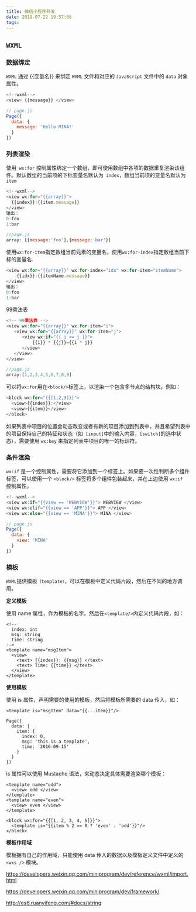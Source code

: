 ```yaml
---
title: 微信小程序开发
date: 2019-07-22 19:57:08
tags: 
---
```


## `WXML`

### 数据绑定

`WXML` 通过 {{变量名}} 来绑定 `WXML` 文件和对应的 `JavaScript` 文件中的 `data` 对象属性。

<!--more-->

```javascript
<!--wxml-->
<view> {{message}} </view>
```

```javascript
// page.js
Page({
  data: {
    message: 'Hello MINA!'
  }
})
```

### 列表渲染

使用` wx:for` 控制属性绑定一个数组，即可使用数组中各项的数据重复渲染该组件。默认数组的当前项的下标变量名默认为` index`，数组当前项的变量名默认为` item`

```javascript
<!--wxml-->
<view wx:for="{{array}}">
  {{index}}:{{item.message}}
</view>
输出：
0:foo
1:bar
```

```javascript
//page.js
array: [{message:'foo'},{message:'bar'}]
```

使用` wx:for-item `指定数组当前元素的变量名，使用` wx:for-index `指定数组当前下标的变量名.

```javascript
<view wx:for="{{array}}" wx:for-index="idx" wx:for-item="itemName">
    {{idx}}:{{itemName.message}}
</view>
输出：
0:foo
1:bar
```

99乘法表

```javascript
<!-- 99乘法表 -->
<view wx:for="{{array}}" wx:for-item="i">
   <view wx:for="{{array}}" wx:for-item="j">
      <view wx:if="{{ i <= j }}">
          {{i}} * {{j}}={{i * j}}
      </view>
   </view>
</view>
```

```javascript
//page.js
array:[1,2,3,4,5,6,7,8,9]
```

可以将`wx:for`用在`<block/>`标签上，以渲染一个包含多节点的结构块。例如：

```javascript
<block wx:for="{{[1,2,3]}}">
  <view>{{index}}:</view>
  <view>{{item}}</view>
</block>
```

如果列表中项目的位置会动态改变或者有新的项目添加到列表中，并且希望列表中的项目保持自己的特征和状态（如` [input]`中的输入内容，`[switch]`的选中状态），需要使用 `wx:key` 来指定列表中项目的唯一的标识符。

### 条件渲染

`wx:if` 是一个控制属性，需要将它添加到一个标签上。如果要一次性判断多个组件标签，可以使用一个 `<block/>` 标签将多个组件包装起来，并在上边使用 `wx:if `控制属性。

```javascript
<!--wxml-->
<view wx:if="{{view == 'WEBVIEW'}}"> WEBVIEW </view>
<view wx:elif="{{view == 'APP'}}"> APP </view>
<view wx:else="{{view == 'MINA'}}"> MINA </view>

```

```javascript
// page.js
Page({
  data: {
    view: 'MINA'
  }
})

```

### 模板

`WXML`提供模板`（template）`，可以在模板中定义代码片段，然后在不同的地方调用。

**定义模板**

使用 name 属性，作为模板的名字。然后在`<template/>`内定义代码片段，如：

```
<!--
  index: int
  msg: string
  time: string
-->
<template name="msgItem">
  <view>
    <text> {{index}}: {{msg}} </text>
    <text> Time: {{time}} </text>
  </view>
</template>

```

**使用模板**

使用 is 属性，声明需要的使用的模板，然后将模板所需要的 data 传入，如：

```
<template is="msgItem" data="{{...item}}"/>

```

```·
Page({
  data: {
    item: {
      index: 0,
      msg: 'this is a template',
      time: '2016-09-15'
    }
  }
})

```

is 属性可以使用 Mustache 语法，来动态决定具体需要渲染哪个模板：

```
<template name="odd">
  <view> odd </view>
</template>
<template name="even">
  <view> even </view>
</template>

<block wx:for="{{[1, 2, 3, 4, 5]}}">
  <template is="{{item % 2 == 0 ? 'even' : 'odd'}}"/>
</block>

```

**模板作用域**

模板拥有自己的作用域，只能使用 data 传入的数据以及模板定义文件中定义的 `<wxs />` 模块。

https://developers.weixin.qq.com/miniprogram/dev/reference/wxml/import.html

https://developers.weixin.qq.com/miniprogram/dev/framework/

http://es6.ruanyifeng.com/#docs/string